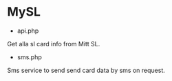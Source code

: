 MySL
=========

 - api.php

Get alla sl card info from Mitt SL.

 - sms.php

Sms service to send send card data by sms on request.


